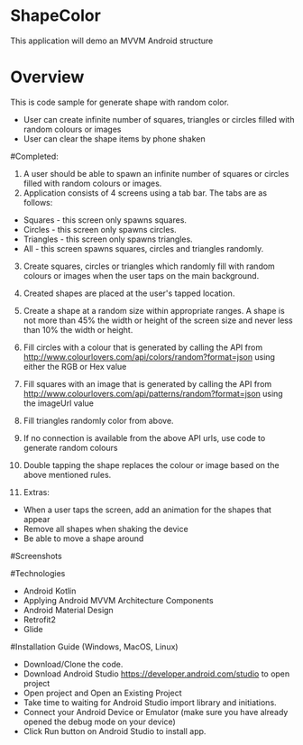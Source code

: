 # ShapeColor
This application will demo an MVVM Android structure

# Overview
This is code sample for generate shape with random color.
- User can create infinite number of squares, triangles or circles filled with random colours or images
- User can clear the shape items by phone shaken

#Completed:
1. A user should be able to spawn an infinite number of squares or circles filled with random colours or images.
2. Application consists of 4 screens using a tab bar. The tabs are as follows:
  - Squares - this screen only spawns squares.
  - Circles - this screen only spawns circles.
  - Triangles - this screen only spawns triangles.
  - All - this screen spawns squares, circles and triangles randomly.
3. Create squares, circles or triangles which randomly fill with random colours or images when the user taps on the main background.
4. Created shapes are placed at the user's tapped location.
5. Create a shape at a random size within appropriate ranges. A shape is not more than 45% the width or height of the screen size and never less than 10% the width or height.
5. Fill circles with a colour that is generated by calling the API from http://www.colourlovers.com/api/colors/random?format=json using either the RGB or Hex value
6. Fill squares with an image that is generated by calling the API from http://www.colourlovers.com/api/patterns/random?format=json using the imageUrl value
7. Fill triangles randomly color from above.
8. If no connection is available from the above API urls, use code to generate random colours
9. Double tapping the shape replaces the colour or image based on the above mentioned rules.

10. Extras:
 - When a user taps the screen, add an animation for the shapes that appear
 - Remove all shapes when shaking the device
 - Be able to move a shape around
 
#Screenshots
 
#Technologies
- Android Kotlin
- Applying Android MVVM Architecture Components
- Android Material Design
- Retrofit2
- Glide

#Installation Guide (Windows, MacOS, Linux)
- Download/Clone the code.
- Download Android Studio https://developer.android.com/studio to open project
- Open project and Open an Existing Project
- Take time to waiting for Android Studio import library and initiations.
- Connect your Android Device or Emulator (make sure you have already opened the debug mode on your device)
- Click Run button on Android Studio to install app.


